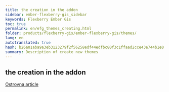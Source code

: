 ```yaml
--- 
title: the creation in the addon 
sidebar: ember-flexberry-gis_sidebar 
keywords: Flexberry Ember Gis 
toc: true 
permalink: en/efg_themes_creating.html 
folder: products/flexberry-gis/ember-flexberry-gis/themes/ 
lang: en 
autotranslated: true 
hash: b26a01aba9a3eb3123279f2f56258edf44edfbc80f3c1ffaad2cce43e744b1e0 
summary: Description of create new themes 
--- 
```


## the creation in the addon 

[Ostrovna article](ef2_themes_creating.html) 



